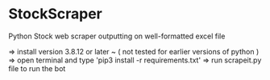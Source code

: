 # StockScraper
Python Stock web scraper outputting on well-formatted excel file

=> install version 3.8.12 or later ~ ( not tested for earlier versions of python )
=> open terminal and type 'pip3 install -r requirements.txt'
=> run scrapeit.py file to run the bot 


